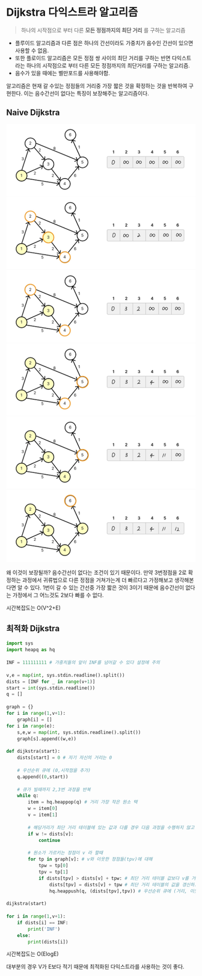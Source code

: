 # Dijkstra 다익스트라 알고리즘 

> 하나의 시작점으로 부터 다른 __모든 정점까지의 최단 거리__ 를 구하는 알고리즘 

* 플루이드 알고리즘과 다른 점은 하나의 간선이라도 가중치가 음수인 간선이 있으면 사용할 수 없음. 
* 또한 플로이드 알고리즘은 모든 정점 쌍 사이의 최단 거리를 구하는 반면 다익스트라는 하나의 시작점으로 부터 다른 모든 정점까지의 최단거리를 구하는 알고리즘.
* 음수가 있을 때에는 벨만포드를 사용해야함. 

알고리즘은 현재 갈 수있는 정점들의 거리중 가장 짧은 것을 확정하는 것을 반복하여 구현한다. 이는 음수간선이 없다는 특징이 보장해주는 알고리즘이다. 

## Naive Dijkstra 

![](../image/dij1.jpg)
![](../image/dij2.jpg)
![](../image/dij3.jpg)
![](../image/dij4.jpg)
![](../image/dij5.jpg)
![](../image/dij6.jpg)


왜 이것이 보장될까? 음수간선이 없다는 조건이 있기 때문이다. 만약 3번정점을 2로 확정하는 과정에서 귀류법으로 다른 정점을 거쳐가는게 더 빠르다고 가정해보고 생각해본다면 알 수 있다. 1번이 갈 수 있는 간선중 가장 짧은 것이 3이기 때문에 음수간선이 없다는 가정에서 그 어느것도 2보다 빠를 수 없다. 

시간복잡도는 O(V^2+E)

## 최적화 Dijkstra

```py
import sys
import heapq as hq

INF = 111111111 # 가중치들의 앞이 INF를 넘어갈 수 있다 설정에 주의

v,e = map(int, sys.stdin.readline().split())
dists = [INF for _ in range(v+1)]
start = int(sys.stdin.readline())
q = []

graph = {} 
for i in range(1,v+1): 
    graph[i] = []
for i in range(e):
    s,e,w = map(int, sys.stdin.readline().split())
    graph[s].append((w,e))

def dijkstra(start): 
    dists[start] = 0 # 자기 자신의 거리는 0
    
    # 우선순위 큐에 (0,시작점을 추가)
    q.append((0,start))

    # 큐가 빌때까지 2,3번 과정을 반복
    while q: 
        item = hq.heappop(q) # 거리 가장 작은 원소 택
        w = item[0]
        v = item[1]

        # 해당거리가 최단 거리 테이블에 있는 값과 다를 경우 다음 과정을 수행하지 않고 넘어감
        if w != dists[v]: 
            continue

        # 원소가 가르키는 정점이 v 라 할때   
        for tp in graph[v]: # v와 이웃한 정점들(tpv)에 대해
            tpw = tp[0]
            tpv = tp[1]
            if dists[tpv] > dists[v] + tpw: # 최단 거리 테이블 값보다 v를 거쳐가는 것이 더 작은 값을 가질 경우
                dists[tpv] = dists[v] + tpw # 최단 거리 테이블의 값을 갱신하고 
                hq.heappush(q, (dists[tpv],tpv)) # 우선순위 큐에 (거리, 이웃한 정점의 번호)를 추가

dijkstra(start)

for i in range(1,v+1): 
    if dists[i] == INF:
        print('INF')
    else:
        print(dists[i])
```
시간복잡도는 O(ElogE)

대부분의 경우 V가 E보다 적기 때문에 최적화된 다익스트라를 사용하는 것이 좋다. 